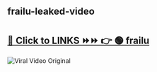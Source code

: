 
 ## frailu-leaked-video 

# <h2><a href="https://clipsfans.com/frailu&ref=git">🔗 Click to LINKS ⏩⏩ 👉 🟢 frailu </a></h2>

<a href="https://clipsfans.com/frailu&ref=git" rel="nofollow" data-target="animated-image.originalLink"><img src="https://i.ibb.co.com/xMMVF88/686577567.gif" alt="Viral Video Original" style="max-width: 100%; display: inline-block;" data-target="animated-image.originalImage"></a>

